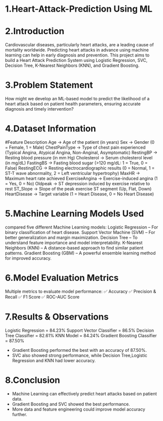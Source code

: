 # 1.Heart-Attack-Prediction Using ML

#  2.Introduction
Cardiovascular diseases, particularly heart attacks, are a leading cause of mortality worldwide. Predicting heart attacks in advance using machine learning can help in early diagnosis and prevention. This project aims to build a Heart Attack Prediction System using Logistic Regression, SVC, Decision Tree, K-Nearest Neighbors (KNN), and Gradient Boosting.

# 3.Problem Statement
How might we develop an ML-based model to predict the likelihood of a heart attack based on patient health parameters, ensuring accurate diagnosis and timely intervention?

# 4.Dataset Information 
#Feature Description
Age -> Age of the patient (in years)
Sex	-> Gender (0 = Female, 1 = Male)
ChestPainType	-> Type of chest pain experienced (Typical Angina, Atypical Angina, Non-Anginal, Asymptomatic)
RestingBP	-> Resting blood pressure (in mm Hg)
Cholesterol	-> Serum cholesterol level (in mg/dL)
FastingBS	-> Fasting blood sugar (>120 mg/dL: 1 = True, 0 = False)
RestingECG ->	Resting electrocardiographic results (0 = Normal, 1 = ST-T wave abnormality, 2 = Left ventricular hypertrophy)
MaxHR	-> Maximum heart rate achieved
ExerciseAngina -> Exercise-induced angina (1 = Yes, 0 = No)
Oldpeak	-> ST depression induced by exercise relative to rest
ST_Slope ->	Slope of the peak exercise ST segment (Up, Flat, Down)
HeartDisease -> Target variable (1 = Heart Disease, 0 = No Heart Disease)

# 5.Machine Learning Models Used
compared five different Machine Learning models:
Logistic Regression – For binary classification of heart disease.
Support Vector Machine (SVM) – For better generalization and margin maximization.
Decision Tree – To understand feature importance and model interpretability.
K-Nearest Neighbors (KNN) – A distance-based approach to find similar patient patterns.
Gradient Boosting (GBM) – A powerful ensemble learning method for improved accuracy.

# 6.Model Evaluation Metrics
Multiple metrics to evaluate model performance:
✅ Accuracy
✅ Precision & Recall
✅ F1 Score
✅ ROC-AUC Score

# 7.Results & Observations
Logistic Regression = 84.23%
Support Vector Classifier = 86.5%
Decision Tree Classifier = 82.61%
KNN Model = 84.24%
Gradient Boosting Classifier = 87.50%

- Gradient Boosting performed the best with an accuracy of 87.50%.
- SVC also showed strong performance, while Decision Tree,Logistic Regression and KNN had lower accuracy.

# 8.Conclusion

- Machine Learning can effectively predict heart attacks based on patient data.
- Gradient Boosting and SVC showed the best performance.
- More data and feature engineering could improve model accuracy further.
